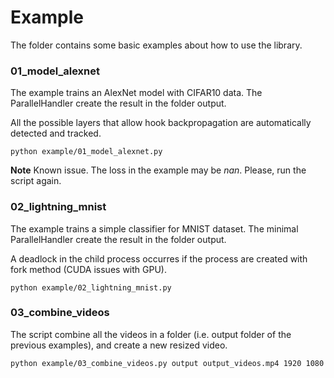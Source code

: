 # Example

The folder contains some basic examples about how to use the library.

### 01_model_alexnet

The example trains an AlexNet model with CIFAR10 data. The ParallelHandler create the result in the folder output.

All the possible layers that allow hook backpropagation are automatically detected and tracked.

```
python example/01_model_alexnet.py
```

**Note** Known issue. The loss in the example may be *nan*. Please, run the script again.

### 02_lightning_mnist

The example trains a simple classifier for MNIST dataset. The minimal ParallelHandler create the result in the folder output.

A deadlock in the child process occurres if the process are created with fork method (CUDA issues with GPU).

```
python example/02_lightning_mnist.py
```

### 03_combine_videos

The script combine all the videos in a folder (i.e. output folder of the previous examples), and create a new resized video.  

```
python example/03_combine_videos.py output output_videos.mp4 1920 1080
```

